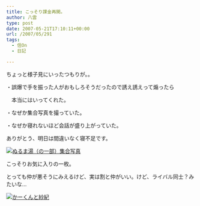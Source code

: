 ```yaml
---
title: こっそり課金再開。
author: 八雲
type: post
date: 2007-05-21T17:10:11+00:00
url: /2007/05/291
tags:
  - 信On
  - 日記

---
```

ちょっと様子見にいったつもりが。。
  
・誤爆で手を振った人がおもしろそうだったので誘え誘えって煽ったら
  
　本当にはいってくれた。
  
・なぜか集合写真を撮っていた。
  
・なぜか寝れないほど会話が盛り上がっていた。

ありがとう、明日は間違いなく寝不足です。
  
[![ぬるま湯（の一部）集合写真][1]][2]

こっそりお気に入りの一枚。
  
とっても仲が悪そうにみえるけど、実は割と仲がいい。けど、ライバル同士？みたいな…
  
[![かーくんと紗紀][3]][4]

 [1]: //201002169486.tmp.que.ne.jp/wp-content/uploads/2007/05/nol070522081-150x150.jpg
 [2]: //201002169486.tmp.que.ne.jp/wp-content/uploads/2007/05/nol070522081.jpg "ぬるま湯（の一部）集合写真"
 [3]: //201002169486.tmp.que.ne.jp/wp-content/uploads/2007/05/nol070522011-150x150.jpg
 [4]: //201002169486.tmp.que.ne.jp/wp-content/uploads/2007/05/nol070522011.jpg "かーくんと紗紀"
